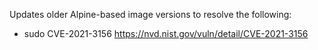 Updates older Alpine-based image versions to resolve the following:

- sudo CVE-2021-3156 https://nvd.nist.gov/vuln/detail/CVE-2021-3156
